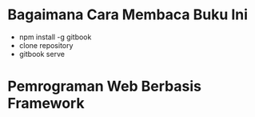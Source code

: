 # Bagaimana Cara Membaca Buku Ini

* npm install -g gitbook
* clone repository
* gitbook serve

# Pemrograman Web Berbasis Framework
